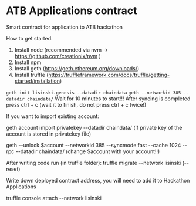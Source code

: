 # ATB Applications contract

Smart contract for application to ATB hackathon

How to get started.
1) Install node (recommended via nvm -> https://github.com/creationix/nvm )
2) Install npm
3) Install geth (https://geth.ethereum.org/downloads/)
4) Install truffle (https://truffleframework.com/docs/truffle/getting-started/installation)


<code>geth init lisinski.genesis --datadir chaindata</code>
<code>geth --networkid 385 --datadir chaindata/</code>
Wait for 10 minutes to start!!!
After syncing is completed press ctrl + c (wait it to finish, do not press ctrl + c twice!)

If you want to import existing account:

geth account import privatekey --datadir chaindata/ (if private key of the account is stored in privatekey file)

geth --unlock $account --networkid 385 --syncmode fast --cache 1024 --rpc --datadir chaindata/ (change $account with your account!!)

After writing code run (in truffle folder):
truffle migrate --network lisinski (--reset)

Write down deployed contract address, you will need to add it to Hackathon Applications

truffle console attach --network lisinski